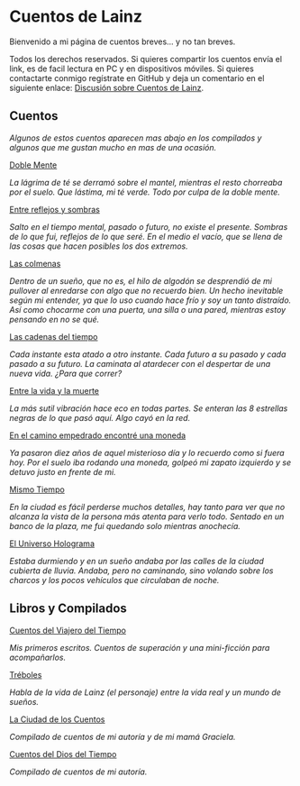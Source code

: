 # Cuentos de Lainz
Bienvenido a mi página de cuentos breves... y no tan breves.

Todos los derechos reservados. Si quieres compartir los cuentos envía el link, es de facil lectura en PC y en dispositivos móviles. Si quieres contactarte conmigo regístrate en GitHub y deja un comentario en el siguiente enlace: [Discusión sobre Cuentos de Lainz](https://github.com/lainz/cuentos/issues).

## Cuentos
*Algunos de estos cuentos aparecen mas abajo en los compilados y algunos que me gustan mucho en mas de una ocasión.*

[Doble Mente](/cuentos/doble-mente/)

*La lágrima de té se derramó sobre el mantel, mientras el resto chorreaba por el suelo. Que lástima, mi té verde. Todo por culpa de la doble mente.*

[Entre reflejos y sombras](/cuentos/entre-reflejos-y-sombras/)

*Salto en el tiempo mental, pasado o futuro, no existe el presente. Sombras de lo que fui, reflejos de lo que seré. En el medio el vacío, que se llena de las cosas que hacen posibles los dos extremos.*

[Las colmenas](/cuentos/las-colmenas/)

*Dentro de un sueño, que no es, el hilo de algodón se desprendió de mi pullover al enredarse con algo que no recuerdo bien. Un hecho inevitable según mi entender, ya que lo uso cuando hace frío y soy un tanto distraído. Así como chocarme con una puerta, una silla o una pared, mientras estoy pensando en no se qué.*

[Las cadenas del tiempo](/cuentos/las-cadenas-del-tiempo/)

*Cada instante esta atado a otro instante. Cada futuro a su pasado y cada pasado a su futuro. La caminata al atardecer con el despertar de una nueva vida. ¿Para que correr?*

[Entre la vida y la muerte](/cuentos/entre-la-vida-y-la-muerte/)

*La más sutil vibración hace eco en todas partes. Se enteran las 8 estrellas negras de lo que pasó aquí. Algo cayó en la red.*

[En el camino empedrado encontré una moneda](/cuentos/en-el-camino-empedrado-encontre-una-moneda/)

*Ya pasaron diez años de aquel misterioso día y lo recuerdo como si fuera hoy. Por el suelo iba rodando una moneda, golpeó mi zapato izquierdo y se detuvo justo en frente de mi.*

[Mismo Tiempo](/cuentos/mismo-tiempo/)

*En la ciudad es fácil perderse muchos detalles, hay tanto para ver que no alcanza la vista de la persona más atenta para verlo todo. Sentado en un banco de la plaza, me fui quedando solo mientras anochecía.*

[El Universo Holograma](/cuentos/el-universo-holograma/)

*Estaba durmiendo y en un sueño andaba por las calles de la ciudad cubierta de lluvia. Andaba, pero no caminando, sino volando sobre los charcos y los pocos vehículos que circulaban de noche.*

## Libros y Compilados
[Cuentos del Viajero del Tiempo](/cuentos/cuentos-del-viajero-del-tiempo/)

*Mis primeros escritos. Cuentos de superación y una mini-ficción para acompañarlos.*

[Tréboles](/cuentos/treboles/)

*Habla de la vida de Lainz (el personaje) entre la vida real y un mundo de sueños.*

[La Ciudad de los Cuentos](/cuentos/la-ciudad-de-los-cuentos/)

*Compilado de cuentos de mi autoría y de mi mamá Graciela.*

[Cuentos del Dios del Tiempo](/cuentos/cuentos-del-dios-del-tiempo/)

*Compilado de cuentos de mi autoría.*